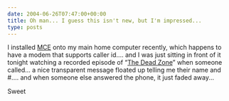 ```yaml
---
date: 2004-06-26T07:47:00+00:00
title: Oh man... I guess this isn't new, but I'm impressed...
type: posts
---
```

I installed [MCE](http://www.microsoft.com/windowsxp/mediacenter/default.mspx) onto my main home computer recently, which happens to have a modem that supports caller id.... and I was just sitting in front of it tonight watching a recorded episode of “[The Dead Zone](http://www.usanetwork.com/series/thedeadzone/)” when someone called... a nice transparent message floated up telling me their name and #.... and when someone else answered the phone, it just faded away...

Sweet
